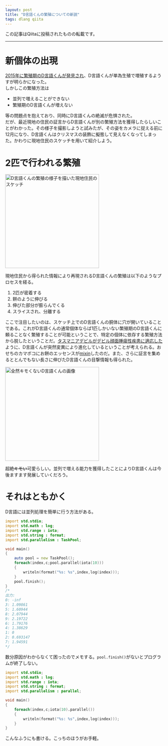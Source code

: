 ```yaml
---
layout: post
title: "D言語くんの繁殖についての新説"
tags: dlang qiita
---
```

この記事はQiitaに投稿されたものの転載です。

---
# 新個体の出現
[2015年に繁殖期のD言語くんが発見され](http://qiita.com/gobori/items/821e6d8219033c4f68a8)、D言語くんが単為生殖で増殖するようすが明らかになった。  
しかしこの繁殖方法は

 - 並列で増えることができない
 - 繁殖期のD言語くんが増えない

等の問題点を抱えており、同時にD言語くんの絶滅が危惧された。  
だが、最近現地の住民の証言からD言語くんが別の繁殖方法を獲得したらしいことがわかった。その様子を撮影しようと試みたが、その姿をカメラに捉える前に12月になり、D言語くんはクリスマスの装飾に擬態して見えなくなってしまった。かわりに現地住民のスケッチを用いて紹介しよう。

# 2匹で行われる繁殖

<img width="300" alt="D言語くんの繁殖の様子を描いた現地住民のスケッチ" src="{{ site.url }}/assets/qiita/0/57768/988704a5-d033-c1f4-027a-c34db4569659.png">

現地住民から得られた情報により再現されるD言語くんの繁殖は以下のようなプロセスを経る。

 1. 2匹が密着する
 2. 餅のように伸びる
 3. 伸びた部分が膨らんでくる
 4. スライスされ、分離する

ここで注目したいのは、スケッチ上でのD言語くんの胴体に穴が開いていることである。これがD言語くんの通常個体ならば1匹しかいない繁殖期のD言語くんに頼ることなく繁殖することが可能ということで、特定の個体に依存する繁殖方法から脱したということだ。[タスマニアデビルがデビル顔面腫瘍性疾患に適応した](http://natgeo.nikkeibp.co.jp/atcl/news/15/a/122100054/)ように、D言語くんが突然変異により進化しているということが考えられる。おせちのカマボコにお餅のエッセンスが[mixin](http://dlang.org/spec/template-mixin.html)したのだ。また、さらに証言を集めるととんでもない長さに伸びたD言語くんの目撃情報も得られた。

<img width="300" alt="全然キモくないD言語くんの画像" src="{{ site.url }}/assets/qiita/0/57768/c758aa79-fcc8-9f13-2a52-554e43f7b34f.png">

超絶~~キモい~~可愛らしい。並列で増える能力を獲得したことによりD言語くんは今後ますます発展していくだろう。

# それはともかく

D言語には並列処理を簡単に行う方法がある。

```D
import std.stdio;
import std.math : log;
import std.range : iota;
import std.string : format;
import std.parallelism : TaskPool;

void main()
{
    auto pool = new TaskPool();
    foreach(index,c;pool.parallel(iota(10)))
    {
        writeln(format("%s: %s",index,log(index)));
    }
    pool.finish();
}
/*
出力:
0: -inf
3: 1.09861
5: 1.60944
8: 2.07944
9: 2.19722
6: 1.79176
4: 1.38629
1: 0
2: 0.693147
7: 1.94591
*/
```

数分原因がわからなくて困ったのでメモする。`pool.finish()`がないとプログラムが終了しない。

```D
import std.stdio;
import std.math : log;
import std.range : iota;
import std.string : format;
import std.parallelism : parallel;

void main()
{
    foreach(index,c;iota(10).parallel())
    {
        writeln(format("%s: %s",index,log(index)));
    }
}
```

こんなふうにも書ける。こっちのほうがお手軽。
